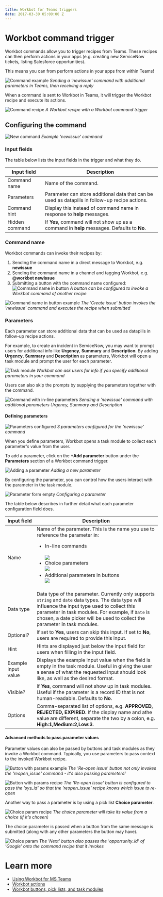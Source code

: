 ```yaml
---
title: Workbot for Teams triggers
date: 2017-03-30 05:00:00 Z
---
```


# Workbot command trigger
Workbot commands allow you to trigger recipes from Teams. These recipes can then perform actions in your apps (e.g. creating new ServiceNow tickets, listing Salesforce opportunities).

This means you can from perform actions in your apps from within Teams!

![Command example](/assets/images/workbot-for-teams/workbot-command-example.png)
*Sending a 'newissue' command with additional parameters in Teams, then receiving a reply*

When a command is sent to Workbot in Teams, it will trigger the Workbot recipe and execute its actions.

![Command recipe](/assets/images/workbot-for-teams/command-recipes.png)
*A Workbot recipe with a Workbot command trigger*

## Configuring the command
![New command](/assets/images/workbot-for-teams/new-command.png)
*Example 'newissue' command*

### Input fields
The table below lists the input fields in the trigger and what they do.

<table class="unchanged rich-diff-level-one">
    <thead>
        <tr>
            <th>Input field</th>
            <th>Description</th>
        </tr>
    </thead>
    <tbody>
        <tr>
            <td>Command name</td>
            <td>
              Name of the command.
            </td>
        </tr>
        <tr>
            <td>Parameters</td>
            <td>
              Parameter can store additional data that can be used as datapills in follow-up recipe actions.
            </td>
        </tr>
        <tr>
            <td>Command hint</td>
            <td>
            Display this instead of command name in response to <b>help</b> messages.
            </td>
        </tr>
        <tr>
            <td>Hidden command</td>
            <td>
              If <b>Yes</b>, command will not show up as a command in <b>help</b> messages. Defaults to <b>No</b>.
            </td>
        </tr>
    </tbody>
</table>

### Command name
Workbot commands can invoke their recipes by:
1.  Sending the command name in a direct message to Workbot, e.g. **newissue**
2. Sending the command name in a channel and tagging Workbot, e.g. **@workbot newissue**
3. Submitting a button with the command name configured:
![Command name in button](/assets/images/workbot-for-teams/button-command.png)
*A button can be configured to invoke a Workbot command of another recipe*

![Command name in button example](/assets/images/workbot-for-teams/button-submission.png)
*The 'Create issue' button invokes the 'newissue' command and executes the recipe when submitted*

### Parameters
Each parameter can store additional data that can be used as datapills in follow-up recipe actions.

For example, to create an incident in ServiceNow, you may want to prompt users for additional info like **Urgency**, **Summary** and **Description**. By adding **Urgency**, **Summary** and **Description** as parameters, Workbot will open a task module and prompt the user for each parameter.

![Task module](/assets/images/workbot-for-teams/task-module.png)
*Workbot can ask users for info if you specify additional parameters in your command*

Users can also skip the prompts by supplying the parameters together with the command.

![Command with in-line parameters](/assets/images/workbot-for-teams/workbot-command-example.png)
*Sending a 'newissue' command with additional parameters Urgency, Summary and Description*

#### Defining parameters
![Parameters configured](/assets/images/workbot-for-teams/parameters-configured.png)
*3 parameters configured for the 'newissue' command*

When you define parameters, Workbot opens a task module to collect each parameter's value from the user.

To add a parameter, click on the **+Add parameter** button under the **Parameters** section of a Workbot command trigger.

![Adding a parameter](/assets/images/workbot-for-teams/adding-a-parameter.png)
*Adding a new parameter*


By configuring the parameter, you can control how the users interact with the parameter in the task module.

![Parameter form empty](/assets/images/workbot-for-teams/parameter-form-filled.png)
*Configuring a parameter*


The table below describes in further detail what each parameter configuration field does.

<table class="unchanged rich-diff-level-one">
    <thead>
        <tr>
            <th>Input field</th>
            <th>Description</th>
        </tr>
    </thead>
    <tbody>
        <tr>
            <td>Name</td>
            <td>
              Name of the parameter. This is the name you use to reference the parameter in:<br>
              <ul>
                <li>
                  In-line commands</li><br><img src="/assets/images/workbot-for-teams/workbot-command-example.png"></img>
                </li>
                <li>
                  Choice parameters<br><img src="/assets/images/workbot-for-teams/choice-param-recipe.png"></img>
                </li>
                <li>
                  Additional parameters in buttons<br><img src="/assets/images/workbot-for-teams/button-command.png"></img>
                </li>
            </td>
        </tr>
        <tr>
            <td>Data type</td>
            <td>
              Data type of the parameter. Currently only supports <code>string</code> and <code>date</code> data types. The data type will influence the input type used to collect this parameter in task modules. For example, if <code>Date</code> is chosen, a date picker will be used to collect the parameter in task modules.
            </td>
        </tr>
        <tr>
            <td>Optional?</td>
            <td>
              If set to <b>Yes</b>, users can skip this input. If set to <b>No</b>, users are required to provide this input.
            </td>
        </tr>
        <tr>
            <td>Hint</td>
            <td>
              Hints are displayed just below the input field  for users when filling in the input field.
            </td>
        </tr>
        <tr>
            <td>Example input value</td>
            <td>
              Displays the example input value when the field is empty in the task module. Useful in giving the user a sense of what the requested input should look like, as well as the desired format.
            </td>
        </tr>
        <tr>
            <td>Visible?</td>
            <td>
              If <b>Yes</b>, command will not show up in task modules. Useful if the parameter is a record ID that is not human-readable. Defaults to <b>No</b>.
            </td>
        </tr>
        <tr>
            <td>Options</td>
            <td>
              Comma-separated list of options, e.g. <b>APPROVED, REJECTED, EXPIRED</b>. If the display name and athe value are different, separate the two by a colon, e.g. <b>High:1,Medium:2,Low:3</b>.
            </td>
        </tr>
    </tbody>
</table>

#### Advanced methods to pass parameter values
Parameter values can also be passed by buttons and task modules as they invoke a Workbot command. Typically, you use parameters to pass context to the invoked Workbot recipe.

![Button with params example](/assets/images/workbot-for-teams/button-with-params.png)
*The 'Re-open issue' button not only invokes the 'reopen_issue' command - it's also passing parameters!*

![Button with params recipe](/assets/images/workbot-for-teams/button-with-params-recipe.png)
*The 'Re-open issue' button is configured to pass the 'sys_id' so that the 'reopen_issue' recipe knows which issue to re-open*

Another way to pass a parameter is by using a pick list **Choice parameter**.

![Choice param recipe](/assets/images/workbot-for-teams/choice-param-recipe.png)
*The choice parameter will take its value from a choice (if it's chosen)*

The choice parameter is passed when a button from the same message is submitted (along with any other parameters the button may have).

![Choice param](/assets/images/workbot-for-teams/choice-param.png)
*The 'Next' button also passes the 'opportunity_id' of 'Google' onto the command recipe that it invokes*

# Learn more
- [Using Workbot for MS Teams](/workbot-for-teams/using-workbot-for-teams.md)
- [Workbot actions](/workbot-for-teams/workbot-actions.md)
- [Workbot buttons, pick lists, and task modules](/workbot-for-teams/buttons-choices-task-modules.md)

